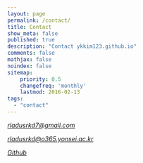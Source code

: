 ```yaml
---
layout: page
permalink: /contact/
title: Contact
show_meta: false
published: true
description: "Contact ykkim123.github.io"
comments: false
mathjax: false
noindex: false
sitemap:
    priority: 0.5
    changefreq: 'monthly'
    lastmod: 2016-02-13
tags:
  - "contact"
---
```


<i class="fa fa-envelope">
  

rladusrkd7@gmail.com

rladusrkd@o365.yonsei.ac.kr


<i class="fa fa-github"> 
  
[Github](https://github.com/ykkim123)

